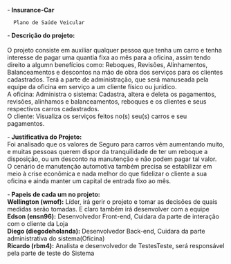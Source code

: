 -<b> Insurance-Car</b>
 
      Plano de Saúde Veicular

-<b> Descrição do projeto:</b><br><br>
    O projeto consiste em auxiliar qualquer pessoa que tenha um carro e tenha interesse de pagar uma quantia fixa ao mês para a oficina, assim tendo direito a algumn benefícios como: Reboques, Revisões, Alinhamentos, Balanceamentos e descontos na mão de obra dos serviços para os clientes cadastrados. Terá a parte de administração, que será manuseada pela equipe da oficina em serviço a um cliente físico ou jurídico.<br>
  A oficina: Administra o sistema: Cadastra, altera e deleta os pagamentos, revisões, alinhamos e balanceamentos, reboques e os clientes e seus respectivos carros cadastrados.<br>
  O cliente: Visualiza os serviços feitos no(s) seu(s) carros e seu pagamentos.<br>


-<b> Justificativa do Projeto:</b><br>
  Foi analisado que os valores de Seguro para carros vêm aumentando muito, e muitas pessoas querem dispor da tranquilidade de ter um reboque a disposição, ou um desconto na manutenção e não podem pagar tal valor.<br>
O cenário de manutenção automotiva também precisa se estabilizar em meio à crise econômica e nada melhor do que fidelizar o cliente a sua oficina e ainda manter um capital de entrada fixo ao mês.<br>
  
-<b> Papeis de cada um no projeto:<br></b>
<b>Wellington (wmof):</b> Líder, irá gerir o projeto e tomar as decisões de quais medidas serão tomadas. E claro também irá desenvolver com a equipe<br>
<b>Edson (ensn96):</b> Desenvolvedor Front-end, Cuidara da parte de interação com o cliente da Loja<br>
<b>Diego (diegodeholanda):</b> Desenvolvedor Back-end, Cuidara da parte administrativa do sistema(Oficina)<br>
<b>Ricardo (rbm4):</b> Analista e desenvolvedor de TestesTeste, será responsável pela parte de teste do Sistema<br>
